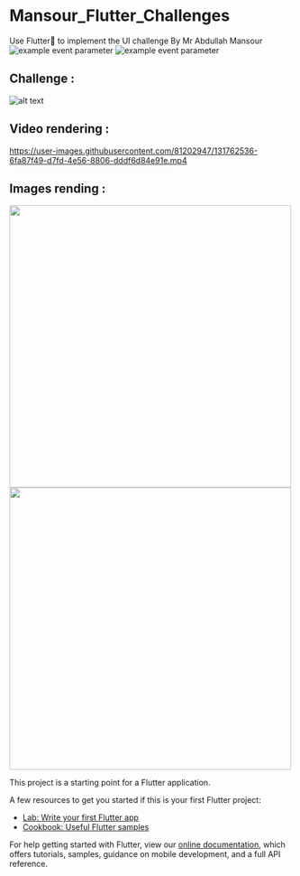 # Mansour_Flutter_Challenges

Use Flutter💪 to implement the UI challenge By Mr Abdullah Mansour 
![example event parameter](https://img.shields.io/pub/v/get.svg?label=get&color=blue)  ![example event parameter](https://img.shields.io/badge/Awesome-Flutter-blue.svg?longCache=true&style=flat-square)



## Challenge : 
![alt text](https://scontent.ftun15-1.fna.fbcdn.net/v/t1.6435-9/p180x540/240904133_4693489324004211_4101127813612102277_n.jpg?_nc_cat=105&ccb=1-5&_nc_sid=825194&_nc_ohc=08GchzA9Us8AX-6qqRx&_nc_ht=scontent.ftun15-1.fna&oh=6027cc1905e56ce89ece0772d7be5092&oe=61565158)

## Video rendering : 

https://user-images.githubusercontent.com/81202947/131762536-6fa87f49-d7fd-4e56-8806-dddf6d84e91e.mp4


## Images rending : 

<img align="center" height="500" src="https://user-images.githubusercontent.com/81202947/131762658-1e7f7cbf-3725-4ce8-bbd4-2d9fd9574aa5.jpg">

<img align="center" height="500" src="https://user-images.githubusercontent.com/81202947/131762668-78ab1066-fdf2-4908-b318-b799a11036c5.jpg">




This project is a starting point for a Flutter application.

A few resources to get you started if this is your first Flutter project:

- [Lab: Write your first Flutter app](https://flutter.dev/docs/get-started/codelab)
- [Cookbook: Useful Flutter samples](https://flutter.dev/docs/cookbook)

For help getting started with Flutter, view our
[online documentation](https://flutter.dev/docs), which offers tutorials,
samples, guidance on mobile development, and a full API reference.
